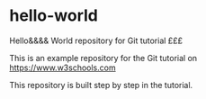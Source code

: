 # hello-world

Hello&&&& World repository for Git tutorial £££

This is an example repository for the Git tutorial on https://www.w3schools.com

This repository is built step by step in the tutorial.
